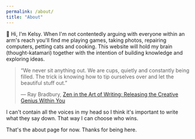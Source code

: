 ```yaml
---
permalink: /about/
title: "About"
---
```

👋 Hi, I'm Kelsy. When I'm not contentedly arguing with everyone within an arm's reach you'll find me playing games, taking photos, repairing computers, petting cats and cooking. This website will hold my brain (thought-katamari) together with the intention of building knowledge and exploring ideas. 

> “We never sit anything out. We are cups, quietly and constantly being filled. The trick is knowing how to tip ourselves over and let the beautiful stuff out.”
> 
> ― Ray Bradbury, [Zen in the Art of Writing: Releasing the Creative Genius Within You](https://www.goodreads.com/work/quotes/2183601)

I can't contain all the voices in my head so I think it's important to write what they say down. That way I can choose who wins.

That's the about page for now. Thanks for being here.